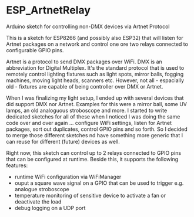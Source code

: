 # ESP_ArtnetRelay
Arduino sketch for controlling non-DMX devices via Artnet Protocol

This is a sketch for ESP8266 (and possibly also ESP32) that will listen for Artnet packages
on a network and control one ore two relays connected to configurable GPIO pins.

Artnet is a protocol to send DMX packages over WiFi. 
DMX is an abbreviation for Digital Multiplex. 
It's the standard protocol that is used to remotely control lighting fixtures such as light spots,
mirror balls, fogging machines, moving light heads, scanners etc.
However, not all - espacially old - fixtures are capable of being controller over DMX or Artnet.

When I was finalizing my light setup, I ended up with several devices that did support DMX nor Artnet.
Examples for this were a mirror ball, some UV lamps, an old analoguous stroboscope and more.
I started to write dedicated sketches for all of these when I noticed I was doing the same code over
and over again ... configure WiFi settings, listen for Artnet packages, sort out duplicates, control GPIO
pins and so forth. So I decided to merge those different sketches nd have something more generic that 
I can reuse for different (future) devices as well.

Right now, this sketch can control up to 2 relays connected to GPIO pins that can be configured at runtime.
Beside this, it supports the following features:

- runtime WiFi configuration via WiFiManager
- ouput a square wave signal on a GPIO that can be used to trigger e.g. analogue stroboscope
- temperature monitoring of sensitive device to activate a fan or deactivate the load
- debug logging on a UDP port





